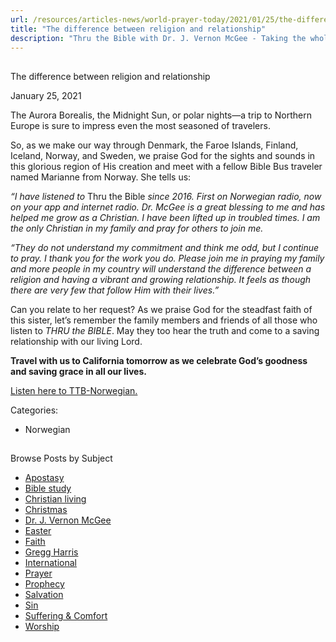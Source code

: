```yaml
---
url: /resources/articles-news/world-prayer-today/2021/01/25/the-difference-between-religion-and-relationship
title: "The difference between religion and relationship"
description: "Thru the Bible with Dr. J. Vernon McGee - Taking the whole Word to the whole world"
---
```







## 
 The difference between religion and relationship


January 25, 2021
![]()




The Aurora Borealis, the Midnight Sun, or polar nights—a trip to Northern Europe is sure to impress even the most seasoned of travelers.

So, as we make our way through Denmark, the Faroe Islands, Finland, Iceland, Norway, and Sweden, we praise God for the sights and sounds in this glorious region of His creation and meet with a fellow Bible Bus traveler named Marianne from Norway. She tells us:

*“I have listened to* Thru the Bible *since 2016. First on Norwegian radio, now on your app and internet radio. Dr. McGee is a great blessing to me and has helped me grow as a Christian. I have been lifted up in troubled times. I am the only Christian in my family and pray for others to join me.* 

*“They do not understand my commitment and think me odd, but I continue to pray. I thank you for the work you do. Please join me in praying my family and more people in my country will understand the difference between a religion and having a vibrant and growing relationship. It feels as though there are very few that follow Him with their lives.”*

Can you relate to her request? As we praise God for the steadfast faith of this sister, let’s remember the family members and friends of all those who listen to *THRU the BIBLE*. May they too hear the truth and come to a saving relationship with our living Lord.

**Travel with us to California tomorrow as we celebrate God’s goodness and saving grace in all our lives.**

[Listen here to TTB-Norwegian.](https://ttb.twr.org/home/day,0597/language,NNO)



Categories: 


* Norwegian









## 
 Browse Posts by Subject


* [Apostasy](/resources/articles-news/-in-tags/tags/Apostasy)
* [Bible study](/resources/articles-news/-in-tags/tags/Bible-study)
* [Christian living](/resources/articles-news/-in-tags/tags/Christian-living)
* [Christmas](/resources/articles-news/-in-tags/tags/Christmas)
* [Dr. J. Vernon McGee](/resources/articles-news/-in-tags/tags/Dr-J-Vernon-McGee)
* [Easter](/resources/articles-news/-in-tags/tags/easter)
* [Faith](/resources/articles-news/-in-tags/tags/Faith)
* [Gregg Harris](/resources/articles-news/-in-tags/tags/Gregg-Harris)
* [International](/resources/articles-news/-in-tags/tags/International)
* [Prayer](/resources/articles-news/-in-tags/tags/prayer)
* [Prophecy](/resources/articles-news/-in-tags/tags/Prophecy)
* [Salvation](/resources/articles-news/-in-tags/tags/Salvation)
* [Sin](/resources/articles-news/-in-tags/tags/sin)
* [Suffering & Comfort](/resources/articles-news/-in-tags/tags/Suffering-Comfort)
* [Worship](/resources/articles-news/-in-tags/tags/worship)






